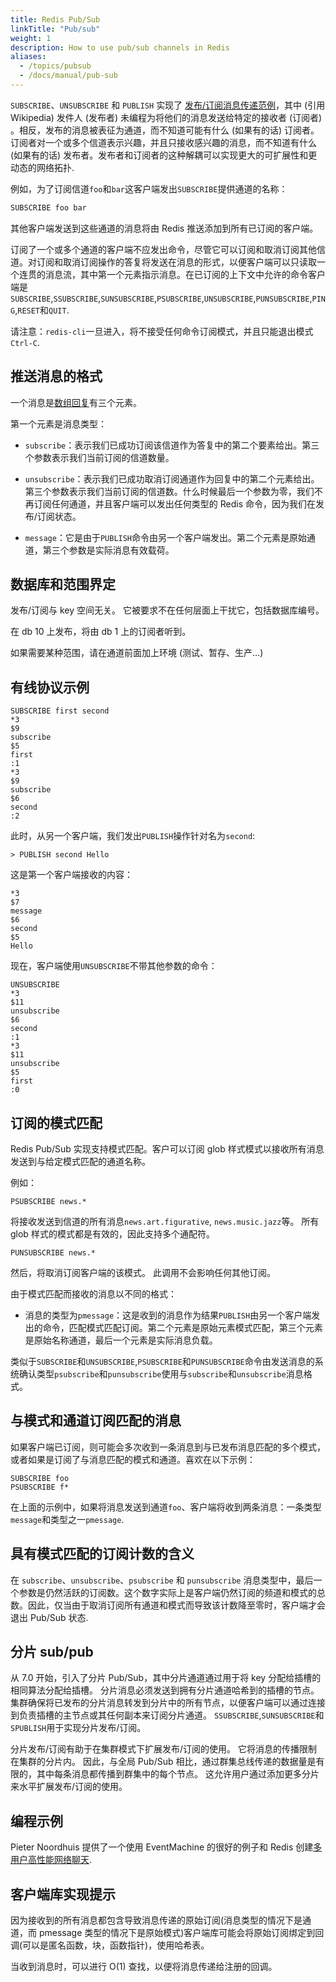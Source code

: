 ```yaml
---
title: Redis Pub/Sub
linkTitle: "Pub/sub"
weight: 1
description: How to use pub/sub channels in Redis
aliases:
  - /topics/pubsub
  - /docs/manual/pub-sub
---
```



`SUBSCRIBE`、`UNSUBSCRIBE` 和 `PUBLISH` 实现了 [发布/订阅消息传递范例](http://en.wikipedia.org/wiki/Publish/subscribe)，其中 (引用 Wikipedia) 发件人 (发布者) 未编程为将他们的消息发送给特定的接收者 (订阅者) 。相反，发布的消息被表征为通道，而不知道可能有什么 (如果有的话) 订阅者。订阅者对一个或多个信道表示兴趣，并且只接收感兴趣的消息，而不知道有什么 (如果有的话) 发布者。发布者和订阅者的这种解耦可以实现更大的可扩展性和更动态的网络拓扑.

例如，为了订阅信道`foo`和`bar`这客户端发出`SUBSCRIBE`提供通道的名称：

```bash
SUBSCRIBE foo bar
```

其他客户端发送到这些通道的消息将由 Redis 推送添加到所有已订阅的客户端。

订阅了一个或多个通道的客户端不应发出命令，尽管它可以订阅和取消订阅其他信道。对订阅和取消订阅操作的答复将发送在消息的形式，以便客户端可以只读取一个连贯的消息流，其中第一个元素指示消息。在已订阅的上下文中允许的命令客户端是`SUBSCRIBE`,`SSUBSCRIBE`,`SUNSUBSCRIBE`,`PSUBSCRIBE`,`UNSUBSCRIBE`,`PUNSUBSCRIBE`,`PING`,`RESET`和`QUIT`.

请注意：`redis-cli`一旦进入，将不接受任何命令订阅模式，并且只能退出模式`Ctrl-C`.

## 推送消息的格式

一个消息是[数组回复](/topics/protocol#array-reply)有三个元素。

第一个元素是消息类型：

*   `subscribe`：表示我们已成功订阅该信道作为答复中的第二个要素给出。第三个参数表示我们当前订阅的信道数量。

*   `unsubscribe`：表示我们已成功取消订阅通道作为回复中的第二个元素给出。第三个参数表示我们当前订阅的信道数。什么时候最后一个参数为零，我们不再订阅任何通道，并且客户端可以发出任何类型的 Redis 命令，因为我们在发布/订阅状态。

*   `message`：它是由于`PUBLISH`命令由另一个客户端发出。第二个元素是原始通道，第三个参数是实际消息有效载荷。

## 数据库和范围界定

发布/订阅与 key 空间无关。
它被要求不在任何层面上干扰它，包括数据库编号。

在 db 10 上发布，将由 db 1 上的订阅者听到。

如果需要某种范围，请在通道前面加上环境 (测试、暂存、生产...)

## 有线协议示例

```
SUBSCRIBE first second
*3
$9
subscribe
$5
first
:1
*3
$9
subscribe
$6
second
:2
```

此时，从另一个客户端，我们发出`PUBLISH`操作针对名为`second`:

    > PUBLISH second Hello

这是第一个客户端接收的内容：

    *3
    $7
    message
    $6
    second
    $5
    Hello

现在，客户端使用`UNSUBSCRIBE`不带其他参数的命令：

    UNSUBSCRIBE
    *3
    $11
    unsubscribe
    $6
    second
    :1
    *3
    $11
    unsubscribe
    $5
    first
    :0

## 订阅的模式匹配

Redis Pub/Sub 实现支持模式匹配。客户可以订阅 glob 样式模式以接收所有消息发送到与给定模式匹配的通道名称。

例如：

    PSUBSCRIBE news.*

将接收发送到信道的所有消息`news.art.figurative`, `news.music.jazz`等。
所有 glob 样式的模式都是有效的，因此支持多个通配符。

    PUNSUBSCRIBE news.*

然后，将取消订阅客户端的该模式。
此调用不会影响任何其他订阅。

由于模式匹配而接收的消息以不同的格式：

*   消息的类型为`pmessage`：这是收到的消息作为结果`PUBLISH`由另一个客户端发出的命令，匹配模式匹配订阅。第二个元素是原始元素模式匹配，第三个元素是原始名称通道，最后一个元素是实际消息负载。

类似于`SUBSCRIBE`和`UNSUBSCRIBE`,`PSUBSCRIBE`和`PUNSUBSCRIBE`命令由发送消息的系统确认类型`psubscribe`和`punsubscribe`使用与`subscribe`和`unsubscribe`消息格式。

## 与模式和通道订阅匹配的消息

如果客户端已订阅，则可能会多次收到一条消息到与已发布消息匹配的多个模式，或者如果是订阅了与消息匹配的模式和通道。喜欢在以下示例：

    SUBSCRIBE foo
    PSUBSCRIBE f*

在上面的示例中，如果将消息发送到通道`foo`、客户端将收到两条消息：一条类型`message`和类型之一`pmessage`.

## 具有模式匹配的订阅计数的含义

在 `subscribe`、`unsubscribe`、`psubscribe` 和 `punsubscribe` 消息类型中，最后一个参数是仍然活跃的订阅数。这个数字实际上是客户端仍然订阅的频道和模式的总数。因此，仅当由于取消订阅所有通道和模式而导致该计数降至零时，客户端才会退出 Pub/Sub 状态.

## 分片 sub/pub

从 7.0 开始，引入了分片 Pub/Sub，其中分片通道通过用于将 key 分配给插槽的相同算法分配给插槽。
分片消息必须发送到拥有分片通道哈希到的插槽的节点。
集群确保将已发布的分片消息转发到分片中的所有节点，以便客户端可以通过连接到负责插槽的主节点或其任何副本来订阅分片通道。
`SSUBSCRIBE`,`SUNSUBSCRIBE`和`SPUBLISH`用于实现分片发布/订阅。

分片发布/订阅有助于在集群模式下扩展发布/订阅的使用。
它将消息的传播限制在集群的分片内。
因此，与全局 Pub/Sub 相比，通过群集总线传递的数据量是有限的，其中每条消息都传播到群集中的每个节点。
这允许用户通过添加更多分片来水平扩展发布/订阅的使用。

## 编程示例

Pieter Noordhuis 提供了一个使用 EventMachine 的很好的例子和 Redis 创建[多用户高性能网络聊天](https://gist.github.com/pietern/348262).

## 客户端库实现提示

因为接收到的所有消息都包含导致消息传递的原始订阅(消息类型的情况下是通道，而 pmessage 类型的情况下是原始模式)客户端库可能会将原始订阅绑定到回调(可以是匿名函数，块，函数指针)，使用哈希表。

当收到消息时，可以进行 O(1) 查找，以便将消息传递给注册的回调。
